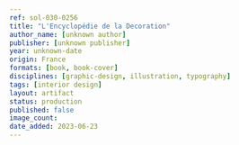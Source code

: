 ```yaml
---
ref: sol-030-0256
title: "L'Encyclopédie de la Decoration"
author_name: [unknown author]
publisher: [unknown publisher]
year: unknown-date
origin: France
formats: [book, book-cover]
disciplines: [graphic-design, illustration, typography]
tags: [interior design]
layout: artifact
status: production
published: false
image_count:
date_added: 2023-06-23
---
```

